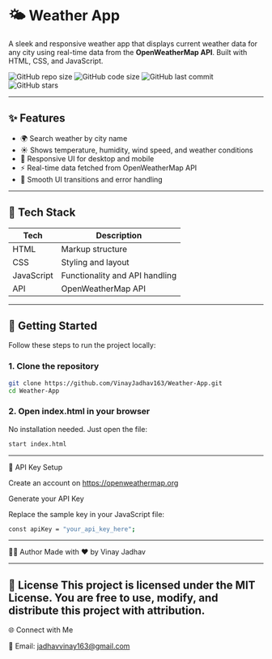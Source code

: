 # 🌤️ Weather App

A sleek and responsive weather app that displays current weather data for any city using real-time data from the **OpenWeatherMap API**. Built with HTML, CSS, and JavaScript.

![GitHub repo size](https://img.shields.io/github/repo-size/VinayJadhav163/Weather-App?color=blue)
![GitHub code size](https://img.shields.io/github/languages/code-size/VinayJadhav163/Weather-App)
![GitHub last commit](https://img.shields.io/github/last-commit/VinayJadhav163/Weather-App)
![GitHub stars](https://img.shields.io/github/stars/VinayJadhav163/Weather-App?style=social)

---

## ✨ Features

- 🌍 Search weather by city name  
- ☀️ Shows temperature, humidity, wind speed, and weather conditions  
- 📱 Responsive UI for desktop and mobile  
- ⚡ Real-time data fetched from OpenWeatherMap API  
- 🔄 Smooth UI transitions and error handling  

---



## 🔧 Tech Stack

| Tech        | Description                     |
|-------------|---------------------------------|
| HTML        | Markup structure                |
| CSS         | Styling and layout              |
| JavaScript  | Functionality and API handling  |
| API         | OpenWeatherMap API              |

---

## 🚀 Getting Started

Follow these steps to run the project locally:

### 1. Clone the repository

```bash
git clone https://github.com/VinayJadhav163/Weather-App.git
cd Weather-App
```
### 2. Open index.html in your browser
No installation needed. Just open the file:

```bash
start index.html
```
---

🔑 API Key Setup 

Create an account on https://openweathermap.org

Generate your API Key

Replace the sample key in your JavaScript file:

```bash
const apiKey = "your_api_key_here";
```

---

🧑‍💻 Author
Made with ❤️ by Vinay Jadhav

---

📜 License
This project is licensed under the MIT License. You are free to use, modify, and distribute this project with attribution.
---

🌐 Connect with Me

📧 Email: jadhavvinay163@gmail.com
